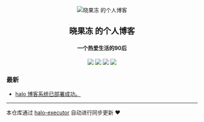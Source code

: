 <p align="center"><img alt="晓果冻 的个人博客" src="https://cdn.jsdelivr.net/gh/chenguod/picture/202111251233411.png"></p><h2 align="center">

晓果冻 的个人博客
</h2>

<h4 align="center">一个热爱生活的90后</h4>
<p align="center"><a title="晓果冻 的个人博客" target="_blank" href="https://github.com/chenguod/halo-blog"><img src="https://img.shields.io/github/last-commit/chenguod/halo-blog.svg?style=flat-square&color=FF9900"></a>
<a title="GitHub repo size in bytes" target="_blank" href="https://github.com/chenguod/halo-blog"><img src="https://img.shields.io/github/repo-size/chenguod/halo-blog.svg?style=flat-square"></a>
<a title="由halo驱动" target="_blank" href="https://github.com/halo-dev/halo"><img src="https://img.shields.io/badge/halo-1.4.13-f1e05a.svg?style=flat-square&color=blueviolet"></a>
<a title="Hits" target="_blank" href="https://github.com/dwyl/hits"><img src="http://hits.dwyl.com/chengd/halo-blog.svg"></a></p>

### 最新

* [ halo 博客系统已部署成功。](http://localhost:8080/hello-halo)



---

本仓库通过 [halo-executor](https://github.com/chenguod/halo-executor) 自动进行同步更新 ❤️ 

